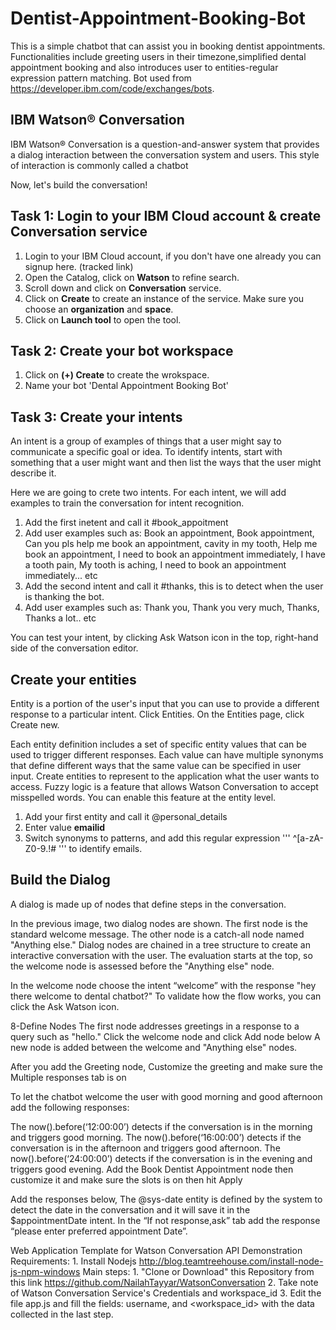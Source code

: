 # Dentist-Appointment-Booking-Bot

This is a simple chatbot that can assist you in booking dentist appointments. Functionalities include greeting users in their timezone,simplified dental appointment booking and also introduces user to entities-regular expression pattern matching. Bot used from https://developer.ibm.com/code/exchanges/bots. 

## IBM Watson® Conversation
IBM Watson® Conversation is a question-and-answer system that provides a dialog interaction
between the conversation system and users. This style of interaction is commonly called a
chatbot

Now, let's build the conversation!

## Task 1: Login to your IBM Cloud account & create Conversation service

1. Login to your IBM Cloud account, if you don't have one already you can signup here. (tracked link)
2. Open the Catalog, click on **Watson** to refine search.
3. Scroll down and click on **Conversation** service.
4. Click on **Create** to create an instance of the service. Make sure you choose an **organization** and **space**.
5. Click on **Launch tool** to open the tool.

## Task 2: Create your bot workspace
1. Click on **(+) Create** to create the wrokspace.
2. Name your bot 'Dental Appointment Booking Bot'

## Task 3: Create your intents
An intent is a group of examples of things that a user might say to communicate a specific goal
or idea. To identify intents, start with something that a user might want and then list the ways
that the user might describe it.

Here we are going to crete two intents. For each intent, we will add examples to train the conversation for intent recognition.

1. Add the first inetent and call it #book_appoitment
2. Add user examples such as: Book an appointment, Book appointment, Can you pls help me book an appointment, cavity in my tooth, Help me book an appointment, I need to book an appointment immediately, I have a tooth pain, My tooth is aching, I need to book an appointment immediately... etc
3. Add the second intent and call it #thanks, this is to detect when the user is thanking the bot.
4. Add user examples such as: Thank you, Thank you very much, Thanks, Thanks a lot.. etc

You can test your intent, by clicking Ask Watson icon in the top, right-hand side of the conversation editor.

## Create your entities
Entity is a portion of the user's input that you can use to provide a
different response to a particular intent. Click Entities. On the Entities page, click Create new.

Each entity definition includes a set of specific entity values that can be used to trigger different
responses. Each value can have multiple synonyms that define different ways that the same value
can be specified in user input. Create entities to represent to the application what the user wants to access. Fuzzy logic is a
feature that allows Watson Conversation to accept misspelled words. You can enable this feature
at the entity level.

1. Add your first entity and call it @personal_details
2. Enter value **emailid**
3. Switch synonyms to patterns, and add this regular expression ''' ^[a-zA-Z0-9.!#$%&’*+/=?^_`{|}~-]+@[a-zA-Z0-9-]+(?:\.[a-zA-Z0-9-]+)*$ ''' to identify emails.

## Build the Dialog 
A dialog is made up of nodes that define steps in the conversation.

In the previous image, two dialog nodes are shown. The first node is the standard welcome
message. The other node is a catch-all node named "Anything else." Dialog nodes are chained in
a tree structure to create an interactive conversation with the user. The evaluation starts at the
top, so the welcome node is assessed before the "Anything else" node.

In the welcome node choose the intent “welcome” with the response "hey there welcome to
dental chatbot?" To validate how the flow works, you can click the Ask Watson icon.

8-Define Nodes
The first node addresses greetings in a response to a query such as "hello." Click the welcome
node and click Add node below
A new node is added between the welcome and "Anything else" nodes.

After you add the Greeting node, Customize the greeting and make sure the Multiple responses
tab is on

To let the chatbot welcome the user with good morning and good afternoon add the following
responses:

The now().before(‘12:00:00’) detects if the conversation is in the morning and triggers good
morning.
The now().before(‘16:00:00’) detects if the conversation is in the afternoon and triggers good
afternoon.
The now().before(‘24:00:00’) detects if the conversation is in the evening and triggers good
evening.
Add the Book Dentist Appointment node then customize it and make sure the slots is on then
hit Apply

Add the responses below, The @sys-date entity is defined by the system to detect the date in the
conversation and it will save it in the $appointmentDate intent. In the “If not response,ask” tab
add the response “please enter preferred appointment Date”.




Web Application Template for Watson Conversation API
Demonstration
Requirements:
1.
Install Nodejs http://blog.teamtreehouse.com/install-node-js-npm-windows
Main steps:
1.
"Clone or Download" this Repository from this link
https://github.com/NailahTayyar/WatsonConversation
2.
Take note of Watson Conversation Service's Credentials and workspace_id
3.
Edit the file app.js and fill the fields: username, and <workspace_id> with the data
collected in the last step.
